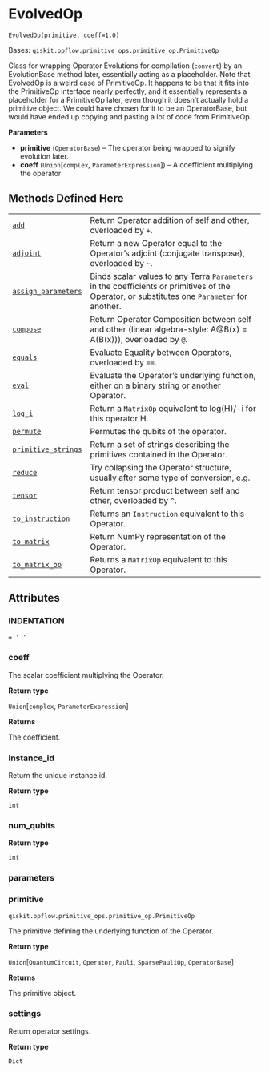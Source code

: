 # EvolvedOp

`EvolvedOp(primitive, coeff=1.0)`

Bases: `qiskit.opflow.primitive_ops.primitive_op.PrimitiveOp`

Class for wrapping Operator Evolutions for compilation (`convert`) by an EvolutionBase method later, essentially acting as a placeholder. Note that EvolvedOp is a weird case of PrimitiveOp. It happens to be that it fits into the PrimitiveOp interface nearly perfectly, and it essentially represents a placeholder for a PrimitiveOp later, even though it doesn’t actually hold a primitive object. We could have chosen for it to be an OperatorBase, but would have ended up copying and pasting a lot of code from PrimitiveOp.

**Parameters**

*   **primitive** (`OperatorBase`) – The operator being wrapped to signify evolution later.
*   **coeff** (`Union`\[`complex`, `ParameterExpression`]) – A coefficient multiplying the operator

## Methods Defined Here

|                                                                                                                                                                                         |                                                                                                                                              |
| --------------------------------------------------------------------------------------------------------------------------------------------------------------------------------------- | -------------------------------------------------------------------------------------------------------------------------------------------- |
| [`add`](qiskit.opflow.evolutions.EvolvedOp.add#qiskit.opflow.evolutions.EvolvedOp.add "qiskit.opflow.evolutions.EvolvedOp.add")                                                         | Return Operator addition of self and other, overloaded by `+`.                                                                               |
| [`adjoint`](qiskit.opflow.evolutions.EvolvedOp.adjoint#qiskit.opflow.evolutions.EvolvedOp.adjoint "qiskit.opflow.evolutions.EvolvedOp.adjoint")                                         | Return a new Operator equal to the Operator’s adjoint (conjugate transpose), overloaded by `~`.                                              |
| [`assign_parameters`](qiskit.opflow.evolutions.EvolvedOp.assign_parameters#qiskit.opflow.evolutions.EvolvedOp.assign_parameters "qiskit.opflow.evolutions.EvolvedOp.assign_parameters") | Binds scalar values to any Terra `Parameters` in the coefficients or primitives of the Operator, or substitutes one `Parameter` for another. |
| [`compose`](qiskit.opflow.evolutions.EvolvedOp.compose#qiskit.opflow.evolutions.EvolvedOp.compose "qiskit.opflow.evolutions.EvolvedOp.compose")                                         | Return Operator Composition between self and other (linear algebra-style: A\@B(x) = A(B(x))), overloaded by `@`.                             |
| [`equals`](qiskit.opflow.evolutions.EvolvedOp.equals#qiskit.opflow.evolutions.EvolvedOp.equals "qiskit.opflow.evolutions.EvolvedOp.equals")                                             | Evaluate Equality between Operators, overloaded by `==`.                                                                                     |
| [`eval`](qiskit.opflow.evolutions.EvolvedOp.eval#qiskit.opflow.evolutions.EvolvedOp.eval "qiskit.opflow.evolutions.EvolvedOp.eval")                                                     | Evaluate the Operator’s underlying function, either on a binary string or another Operator.                                                  |
| [`log_i`](qiskit.opflow.evolutions.EvolvedOp.log_i#qiskit.opflow.evolutions.EvolvedOp.log_i "qiskit.opflow.evolutions.EvolvedOp.log_i")                                                 | Return a `MatrixOp` equivalent to log(H)/-i for this operator H.                                                                             |
| [`permute`](qiskit.opflow.evolutions.EvolvedOp.permute#qiskit.opflow.evolutions.EvolvedOp.permute "qiskit.opflow.evolutions.EvolvedOp.permute")                                         | Permutes the qubits of the operator.                                                                                                         |
| [`primitive_strings`](qiskit.opflow.evolutions.EvolvedOp.primitive_strings#qiskit.opflow.evolutions.EvolvedOp.primitive_strings "qiskit.opflow.evolutions.EvolvedOp.primitive_strings") | Return a set of strings describing the primitives contained in the Operator.                                                                 |
| [`reduce`](qiskit.opflow.evolutions.EvolvedOp.reduce#qiskit.opflow.evolutions.EvolvedOp.reduce "qiskit.opflow.evolutions.EvolvedOp.reduce")                                             | Try collapsing the Operator structure, usually after some type of conversion, e.g.                                                           |
| [`tensor`](qiskit.opflow.evolutions.EvolvedOp.tensor#qiskit.opflow.evolutions.EvolvedOp.tensor "qiskit.opflow.evolutions.EvolvedOp.tensor")                                             | Return tensor product between self and other, overloaded by `^`.                                                                             |
| [`to_instruction`](qiskit.opflow.evolutions.EvolvedOp.to_instruction#qiskit.opflow.evolutions.EvolvedOp.to_instruction "qiskit.opflow.evolutions.EvolvedOp.to_instruction")             | Returns an `Instruction` equivalent to this Operator.                                                                                        |
| [`to_matrix`](qiskit.opflow.evolutions.EvolvedOp.to_matrix#qiskit.opflow.evolutions.EvolvedOp.to_matrix "qiskit.opflow.evolutions.EvolvedOp.to_matrix")                                 | Return NumPy representation of the Operator.                                                                                                 |
| [`to_matrix_op`](qiskit.opflow.evolutions.EvolvedOp.to_matrix_op#qiskit.opflow.evolutions.EvolvedOp.to_matrix_op "qiskit.opflow.evolutions.EvolvedOp.to_matrix_op")                     | Returns a `MatrixOp` equivalent to this Operator.                                                                                            |

## Attributes

### INDENTATION

`= ' '`

### coeff

The scalar coefficient multiplying the Operator.

**Return type**

`Union`\[`complex`, `ParameterExpression`]

**Returns**

The coefficient.

### instance\_id

Return the unique instance id.

**Return type**

`int`

### num\_qubits

**Return type**

`int`

### parameters

### primitive

`qiskit.opflow.primitive_ops.primitive_op.PrimitiveOp`

The primitive defining the underlying function of the Operator.

**Return type**

`Union`\[`QuantumCircuit`, `Operator`, `Pauli`, `SparsePauliOp`, `OperatorBase`]

**Returns**

The primitive object.

### settings

Return operator settings.

**Return type**

`Dict`
